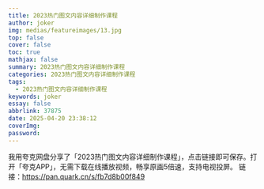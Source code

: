 ```yaml
---
title: 2023热门图文内容详细制作课程
author: joker
img: medias/featureimages/13.jpg
top: false
cover: false
toc: true
mathjax: false
summary: 2023热门图文内容详细制作课程
categories: 2023热门图文内容详细制作课程
tags:
  - 2023热门图文内容详细制作课程
keywords: joker
essay: false
abbrlink: 37875
date: 2025-04-20 23:38:12
coverImg:
password:
---
```


我用夸克网盘分享了「2023热门图文内容详细制作课程」，点击链接即可保存。打开「夸克APP」，无需下载在线播放视频，畅享原画5倍速，支持电视投屏。
链接：https://pan.quark.cn/s/fb7d8b00f849
